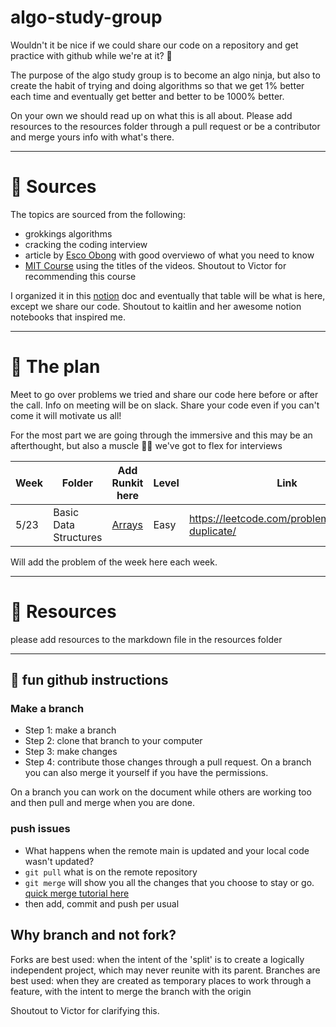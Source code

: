 # algo-study-group
Wouldn't it be nice if we could share our code on a repository and get practice with github while we're at it? 🤩

The purpose of the algo study group is to become an algo ninja, but also to create the habit of trying and doing algorithms so that we get 1% better each time and eventually get better and better to be 1000% better.

On your own we should read up on what this is all about. Please add resources to the resources folder through a pull request or be a contributor and merge yours info with what's there.

---
# 🌱 Sources
The topics are sourced from the following:
- grokkings algorithms 
- cracking the coding interview
- article by [Esco Obong](https://medium.com/swlh/how-to-study-for-data-structures-and-algorithms-interviews-at-faang-65043e00b5df) with good overviewo of what you need to know
- [MIT Course](https://medium.com/swlh/how-to-study-for-data-structures-and-algorithms-interviews-at-faang-65043e00b5df) using the titles of the videos. Shoutout to Victor for recommending this course

I organized it in this [notion](https://www.notion.so/DS-A-Study-Plan-272ad8fd622f4882ae4f2b36f28f2efc) doc and eventually that table will be what is here, except we share our code. Shoutout to kaitlin and her awesome notion notebooks that inspired me.

---
# 📝 The plan 
Meet to go over problems we tried and share our code here before or after the call. Info on meeting will be on slack. Share your code even if you can't come it will motivate us all!

For the most part we are going through the immersive and this may be an afterthought, but also a muscle 💪🏻 we've got to flex for interviews 


|Week| Folder| Add Runkit here |Level|Link|
| --- | --- |---|---|---|
| 5/23 | Basic Data Structures |[Arrays](02-BasicDataStructures/arraysAndStrings.md) |Easy|https://leetcode.com/problems/contains-duplicate/   |

Will add the problem of the week here each week.


---
# 📖 Resources
please add resources to the markdown file in the resources folder


---
## 💾 fun github instructions

### Make a branch 

- Step 1: make a branch
- Step 2: clone that branch to your computer
- Step 3: make changes
- Step 4: contribute those changes through a pull request. On a branch you can also merge it yourself if you have the permissions. 

On a branch you can work on the document while others are working too and then pull and merge when you are done.

### push issues

- What happens when the remote main is updated and your local code wasn't updated?
- `git pull` what is on the remote repository
- `git merge` will show you all the changes that you choose to stay or go. [quick merge tutorial here](https://www.youtube.com/watch?v=QmKdodJU-js)
- then add, commit and push per usual

## Why branch and not fork?

Forks are best used: when the intent of the 'split' is to create a logically independent project, which may never reunite with its parent. Branches are best used: when they are created as temporary places to work through a feature, with the intent to merge the branch with the origin

Shoutout to Victor for clarifying this.